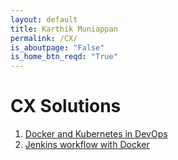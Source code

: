 ```yaml
---
layout: default
title: Karthik Muniappan
permalink: /CX/
is_aboutpage: "False"
is_home_btn_reqd: "True"
---
```


# CX Solutions
1. [Docker and Kubernetes in DevOps](CX/Docker_&_Kubernetes_in_DevOps.pdf)
2. [Jenkins workflow with Docker](CX/Jenkins_workflow_with_Docker.pdf)